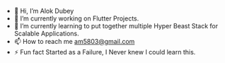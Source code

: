 - 👋 Hi, I’m Alok Dubey
- 🔭 I’m currently working on Flutter Projects.
- 🌱 I’m currently learning to put together multiple Hyper Beast Stack for Scalable Applications.
- 📫 How to reach me am5803@gmail.com
- ⚡ Fun fact Started as a Failure, I Never knew I could learn this.

<!---
alok2811/alok2811 is a ✨ special ✨ repository because its `README.md` (this file) appears on your GitHub profile.
You can click the Preview link to take a look at your changes.
--->
